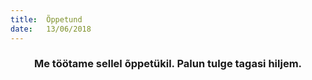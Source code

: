 ```yaml
---
title:  Õppetund
date:   13/06/2018
---
```


### <center>Me töötame sellel õppetükil. Palun tulge tagasi hiljem.</center>